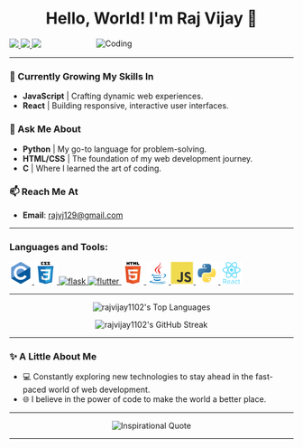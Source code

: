 <h1 align="center">Hello, World! I'm Raj Vijay 🌟</h1>
<img align="right" alt="Coding" width="350" src="https://user-images.githubusercontent.com/74038190/212749447-bfb7e725-6987-49d9-ae85-2015e3e7cc41.gif">

<p align="left"> 
  <a href="https://www.linkedin.com/in/raj-vijay-94b701210/" target="_blank">
    <img src="https://img.shields.io/badge/LinkedIn-Raj%20Vijay-blue?style=flat-square&logo=linkedin">
  </a>
  <a href="https://instagram.com/_raj_vijayvargiya_" target="_blank">
    <img src="https://img.shields.io/badge/Instagram-@_raj_vijayvargiya_-E4405F?style=flat-square&logo=instagram&logoColor=white">
  </a>
  <a href="https://www.leetcode.com/rajvj1102" target="_blank">
    <img src="https://img.shields.io/badge/LeetCode-rajvj1102-orange?style=flat-square&logo=leetcode">
  </a>
</p>

---

### 🌱 Currently Growing My Skills In
- **JavaScript** | Crafting dynamic web experiences.
- **React** | Building responsive, interactive user interfaces.

### 💬 Ask Me About
- **Python** | My go-to language for problem-solving.
- **HTML/CSS** | The foundation of my web development journey.
- **C** | Where I learned the art of coding.

### 📫 Reach Me At
- **Email**: rajvj129@gmail.com

---

<h3 align="left">Languages and Tools:</h3>
<p align="left"> 
  <a href="https://www.cprogramming.com/" target="_blank" rel="noreferrer"> 
    <img src="https://raw.githubusercontent.com/devicons/devicon/master/icons/c/c-original.svg" alt="c" width="40" height="40"/> 
  </a> 
  <a href="https://www.w3schools.com/css/" target="_blank" rel="noreferrer"> 
    <img src="https://raw.githubusercontent.com/devicons/devicon/master/icons/css3/css3-original-wordmark.svg" alt="css3" width="40" height="40"/> 
  </a> 
  <a href="https://flask.palletsprojects.com/" target="_blank" rel="noreferrer"> 
    <img src="https://www.vectorlogo.zone/logos/pocoo_flask/pocoo_flask-icon.svg" alt="flask" width="40" height="40"/> 
  </a> 
  <a href="https://flutter.dev" target="_blank" rel="noreferrer"> 
    <img src="https://www.vectorlogo.zone/logos/flutterio/flutterio-icon.svg" alt="flutter" width="40" height="40"/> 
  </a> 
  <a href="https://www.w3.org/html/" target="_blank" rel="noreferrer"> 
    <img src="https://raw.githubusercontent.com/devicons/devicon/master/icons/html5/html5-original-wordmark.svg" alt="html5" width="40" height="40"/> 
  </a> 
  <a href="https://www.java.com" target="_blank" rel="noreferrer"> 
    <img src="https://raw.githubusercontent.com/devicons/devicon/master/icons/java/java-original.svg" alt="java" width="40" height="40"/> 
  </a> 
  <a href="https://developer.mozilla.org/en-US/docs/Web/JavaScript" target="_blank" rel="noreferrer"> 
    <img src="https://raw.githubusercontent.com/devicons/devicon/master/icons/javascript/javascript-original.svg" alt="javascript" width="40" height="40"/> 
  </a> 
  <a href="https://www.python.org" target="_blank" rel="noreferrer"> 
    <img src="https://raw.githubusercontent.com/devicons/devicon/master/icons/python/python-original.svg" alt="python" width="40" height="40"/> 
  </a> 
  <a href="https://reactjs.org/" target="_blank" rel="noreferrer"> 
    <img src="https://raw.githubusercontent.com/devicons/devicon/master/icons/react/react-original-wordmark.svg" alt="react" width="40" height="40"/> 
  </a> 
</p>

---

<p align="center">
  <img src="https://github-readme-stats.vercel.app/api/top-langs?username=rajvijay1102&show_icons=true&locale=en&layout=compact&theme=radical" alt="rajvijay1102's Top Languages" />
</p>

<p align="center">
  <img src="https://github-readme-streak-stats.herokuapp.com/?user=rajvijay1102&theme=radical" alt="rajvijay1102's GitHub Streak" />
</p>

---

### ✨ A Little About Me
- 💻 Constantly exploring new technologies to stay ahead in the fast-paced world of web development.
- 🌐 I believe in the power of code to make the world a better place.

---

<p align="center">
  <img src="https://quotes-github-readme.vercel.app/api?type=horizontal&theme=radical&quote=Stay+Hungry.+Stay+Foolish.&author=Steve+Jobs" alt="Inspirational Quote">
</p>

---

